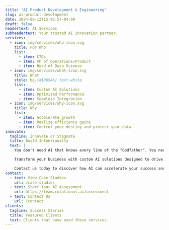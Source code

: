 ```yaml
---
title: "AI Product Development & Engineering"
slug: ai-product-development
date: 2024-09-12T15:42:57-04:00
draft: false
headertext: AI Services
subheadertext: Your trusted AI innovation partner.
services:
  - icon: img/services/who-icon.svg
    title: For Who
    list:
      - item: CTOs
      - item: VP of Operations/Product
      - item: Head of Data Science
  - icon: img/services/what-icon.svg
    title: What
    style: bg-[#1D65A6] text-white
    list:
      - item: Custom AI Solutions
      - item: Optimized Performance
      - item: Seamless Integration
  - icon: img/services/why-icon.svg
    title: Why
    list:
      - item: Accelerate growth
      - item: Realize efficiency gains
      - item: Control your destiny and protect your data
innovate:
  tagline: Innovate or Stagnate
  title: Build Intentionally
  text: |
    You don't need AI that knows every line of the "Godfather". You need AI solutions that know your business.

    Transform your business with custom AI solutions designed to drive growth, reduce costs, and streamline operations. Our AI engineering services will move your business from proof-of-concept to tailored models and seamless integration for measurable, long-term impact.

    Contact us today to discover how AI can accelerate your success and maximize ROI.
contact:
  - text: View Case Studies
    url: /case-studies
  - text: Start Your AI Assessment
    url: https://team.rotational.ai/assessment
  - text: Contact Us
    url: /contact
clients:
  tagline: Success Stories
  title: Featured Clients
  text: Clients that have used these services.
---
```


